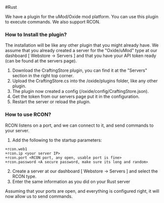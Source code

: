 #Rust

We have a plugin for the uMod/Oxide mod platform. You can use this plugin to execute commands. We also support RCON.

### How to Install the plugin?
The installation will be like any other plugin that you might already have. We assume that you already created a server for the "Oxide/uMod" type at our dashboard [ Webstore -> Servers ] and that you have your API token ready (can be found at the servers page).

1. Download the CraftingStore plugin, you can find it at the "Servers" section in the right top corner.
2. Upload the CraftingStore.cs into the /oxide/plugins folder, like any other plugin.
3. The plugin now created a config (/oxide/config/CraftingStore.json).
4. Get the token from our servers page put it in the configuration.
5. Restart the server or reload the plugin.

### How to use RCON?
RCON listens on a port, and we can connect to it, and send commands to your server.

1. Add the following to the startup parameters:
```
+rcon.web1
+rcon.ip <your server IP>
+rcon.port <RCON port, any open, usable port is fine>
+rcon.password <A secure password, make sure its long and random>
```
2. Create a server at our dashboard [ Webstore -> Servers ] and select the RCON type.
3. Enter the same information as you did on your Rust server

Assuming that your ports are open, and everything is configured right, it will now allow us to send commands.
